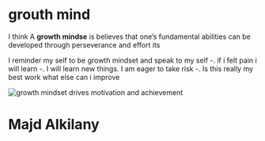 # grouth mind

I think A **growth mindse** is believes that one’s fundamental abilities can be developed through perseverance and effort its 

I reminder my self to be growth mindset and speak to my self
-. if i  felt pain i will learn
-. I will learn new things. I am eager to take risk 
-. Is this really my best work what else can i improve

![growth mindset drives motivation and achievement](https://www.mindsetworks.com/Assets/images/science/the-science/the-growth-mindset-i-can-get-smarter.png)

# Majd Alkilany
